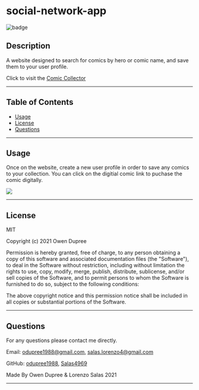# social-network-app

![badge](https://img.shields.io/badge/License-MIT-brightgreen)

## Description

A website designed to search for comics by hero or comic name, and save them to your user profile.

Click to visit the [Comic Collector](https://comic-collector-ucf.herokuapp.com/)

---

## Table of Contents

- [Usage](#usage)
- [License](#license)
- [Questions](#questions)

---

## Usage

Once on the website, create a new user profile in order to save any comics to your collection. You can click on the digitial comic link to puchase the comic digitally.

![](public/IMG/comic-collector001.png)

---

## License

MIT

Copyright (c) 2021 Owen Dupree

Permission is hereby granted, free of charge, to any person obtaining a copy
of this software and associated documentation files (the "Software"), to deal
in the Software without restriction, including without limitation the rights
to use, copy, modify, merge, publish, distribute, sublicense, and/or sell
copies of the Software, and to permit persons to whom the Software is
furnished to do so, subject to the following conditions:

The above copyright notice and this permission notice shall be included in all
copies or substantial portions of the Software.

---

## Questions

For any questions please contact me directly.

Email: <odupree1988@gmail.com>, <salas.lorenzo4@gmail.com>

GitHub: [odupree1988](https://github.com/odupree1988), [Salas4969](https://github.com/Salas4969)

Made By Owen Dupree & Lorenzo Salas 2021

---
